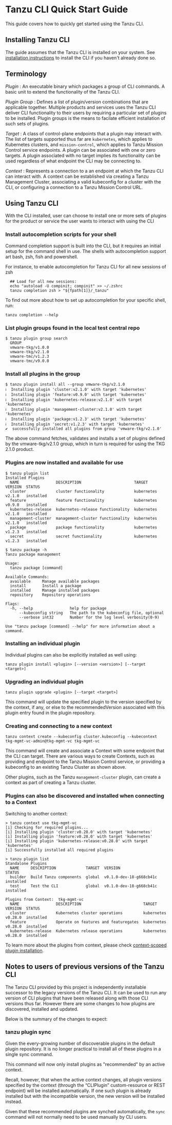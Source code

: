 # Tanzu CLI Quick Start Guide

This guide covers how to quickly get started using the Tanzu CLI.

## Installing Tanzu CLI

The guide assumes that the Tanzu CLI is installed on your system. See
[installation instructions](install.md) to install the CLI if you haven't
already done so.

## Terminology

*Plugin* : An executable binary which packages a group of CLI commands. A basic
unit to extend the functionality of the Tanzu CLI.

*Plugin Group* : Defines a list of plugin/version combinations that are
applicable together. Multiple products and services uses the Tanzu CLI deliver
CLI functionality to their users by requiring a particular set of plugins to be
installed. Plugin groups is the means to facilate efficient installation of
such sets of plugins.

*Target* : A class of control-plane endpoints that a plugin may interact with.
The list of targets supported thus far are `kubernetes`, which applies to
Kubernetes clusters, and `mission-control`, which applies to Tanzu Mission
Control service endpoints. A plugin can be associated with one or zero targets.
A plugin associated with no target implies its functionality can be used
regardless of what endpoint the CLI may be connecting to.

*Context* : Represents a connection to a an endpoint at which the Tanzu CLI can
interact with.  A context can be established via creating a Tanzu Management
Cluster, associating a valid kubeconfig for a cluster with the CLI, or
configuring a connection to a Tanzu Mission Control URL.

## Using Tanzu CLI

With the CLI installed, user can choose to install one or more sets of plugins
for the product or service the user wants to interact with using the CLI

### Install autocompletion scripts for your shell

Command completion support is built into the CLI, but it requires an initial
setup for the command shell in use. The shells with autocompletion support art
bash, zsh, fish and powershell.

For instance, to enable autocompletion for Tanzu CLI for all new sessions of
zsh

```console
  ## Load for all new sessions:
  echo "autoload -U compinit; compinit" >> ~/.zshrc
  tanzu completion zsh > "${fpath[1]}/_tanzu"
```

To find out more about how to set up autocompletion for your specific shell, run:

`tanzu completion --help`

### List plugin groups found in the local test central repo

```console
$ tanzu plugin group search
  GROUP
  vmware-tkg/v1.0.0
  vmware-tkg/v2.1.0
  vmware-tmc/v1.2.3
  vmware-tmc/v9.0.0
```

### Install all plugins in the group

```console
$ tanzu plugin install all --group vmware-tkg/v2.1.0
ℹ  Installing plugin 'cluster:v2.1.0' with target 'kubernetes'
ℹ  Installing plugin 'feature:v0.9.0' with target 'kubernetes'
ℹ  Installing plugin 'kubernetes-release:v2.1.0' with target 'kubernetes'
ℹ  Installing plugin 'management-cluster:v2.1.0' with target 'kubernetes'
ℹ  Installing plugin 'package:v1.2.3' with target 'kubernetes'
ℹ  Installing plugin 'secret:v1.2.3' with target 'kubernetes'
✔  successfully installed all plugins from group 'vmware-tkg/v2.1.0'
```

The above command fetches, validates and installs a set of plugins defined by
the vmware-tkg/v2.1.0 group, which in turn is required for using the TKG 2.1.0
product.

### Plugins are now installed and available for use

```console
$ tanzu plugin list
Installed Plugins
  NAME                DESCRIPTION                       TARGET      VERSION  STATUS
  cluster             cluster functionality             kubernetes  v2.1.0   installed
  feature             feature functionality             kubernetes  v0.9.0   installed
  kubernetes-release  kubernetes-release functionality  kubernetes  v2.1.0   installed
  management-cluster  management-cluster functionality  kubernetes  v2.1.0   installed
  package             package functionality             kubernetes  v1.2.3   installed
  secret              secret functionality              kubernetes  v1.2.3   installed

$ tanzu package -h
Tanzu package management

Usage:
  tanzu package [command]

Available Commands:
  available     Manage available packages
  install       Install a package
  installed     Manage installed packages
  repository    Repository operations

Flags:
  -h, --help                help for package
      --kubeconfig string   The path to the kubeconfig file, optional
      --verbose int32       Number for the log level verbosity(0-9)

Use "tanzu package [command] --help" for more information about a command.
```

### Installing an individual plugin

Individual plugins can also be explicitly installed as well using:

```console
tanzu plugin install <plugin> [--version <version>] [--target <target>]
```

### Upgrading an individual plugin

```console
tanzu plugin upgrade <plugin> [--target <target>]
```

This command will update the specified plugin to the version specified by the
context, if any, or else to the recommendedVersion associated with this plugin
entry found in the plugin repository.

### Creating and connecting to a new context

```console
tanzu context create --kubeconfig cluster.kubeconfig --kubecontext tkg-mgmt-vc-admin@tkg-mgmt-vc tkg-mgmt-vc
```

This command will create and associate a Context with some endpoint that the CLI can target. There are various ways to create Contexts, such as providing and endpoint to the Tanzu Mission Control service, or providing a kubeconfig to an existing Tanzu Cluster as shown above.

Other plugins, such as the Tanzu `management-cluster` plugin, can create a context as part of creating a Tanzu cluster.

### Plugins can also be discovered and installed when connecting to a Context

Switching to another context:

```console
> tanzu context use tkg-mgmt-vc
[i] Checking for required plugins...
[i] Installing plugin 'cluster:v0.28.0' with target 'kubernetes'
[i] Installing plugin 'feature:v0.28.0' with target 'kubernetes'
[i] Installing plugin 'kubernetes-release:v0.28.0' with target 'kubernetes'
[i] Successfully installed all required plugins

> tanzu plugin list
Standalone Plugins
  NAME     DESCRIPTION             TARGET  VERSION                  STATUS
  builder  Build Tanzu components  global  v0.1.0-dev-18-g668cb41c  installed
  test     Test the CLI            global  v0.1.0-dev-18-g668cb41c  installed

Plugins from Context:  tkg-mgmt-vc
  NAME                DESCRIPTION                           TARGET      VERSION  STATUS
  cluster             Kubernetes cluster operations         kubernetes  v0.28.0  installed
  feature             Operate on features and featuregates  kubernetes  v0.28.0  installed
  kubernetes-release  Kubernetes release operations         kubernetes  v0.28.0  installed
```

To learn more about the plugins from context, please check [context-scoped plugin installation](../full/context-scoped-plugins.md).

## Notes to users of previous versions of the Tanzu CLI

The Tanzu CLI provided by this project is independently installable successor
to the legacy versions of the Tanzu CLI.  It can be used to run any version of
CLI plugins that have been released along with those CLI versions thus far.
However there are some changes to how plugins are discovered, installed and
updated.

Below is the summary of the changes to expect:

### tanzu plugin sync

Given the every-growing number of discoverable plugins in the default plugin
repository. It is no longer practical to install all of these plugins in a
single sync command.

This command will now only install plugins as "recommended" by an active
context.

Recall, however, that when the active context changes, all plugin versions
specified by the context (through the “CLIPlugin” custom-resource or REST
endpoint) will be installed automatically. If one such plugin is already
installed but with the incompatible version, the new version will be installed
instead.

Given that these recommended  plugins are synched automatically, the `sync`
command will not normally need to be used manually by CLI users.
